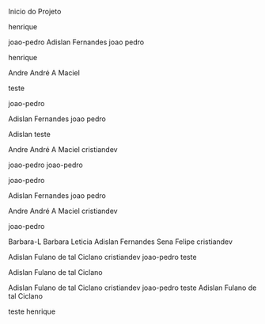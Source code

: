 Inicio do Projeto 


 henrique


 joao-pedro
Adislan Fernandes joao pedro


 henrique


 Andre
André A Maciel

 teste

 joao-pedro


Adislan Fernandes joao pedro


 Adislan
 teste



 Andre
André A Maciel
 cristiandev


joao-pedro
joao-pedro



 joao-pedro

Adislan Fernandes joao pedro


 Andre
André A Maciel
 cristiandev


joao-pedro



Barbara-L
Barbara Leticia
Adislan Fernandes Sena
Felipe
 cristiandev

 Adislan
Fulano de tal
Ciclano
cristiandev
joao-pedro
 teste

 Adislan
Fulano de tal
Ciclano

 Adislan
Fulano de tal
Ciclano
cristiandev
joao-pedro
 teste
 Adislan
Fulano de tal
Ciclano

 teste
 henrique




